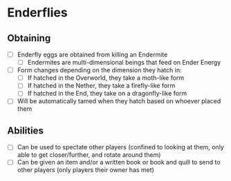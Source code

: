# Enderflies

## Obtaining
- [ ] Enderfly eggs are obtained from killing an Endermite
  - [ ] Endermites are multi-dimensional beings that feed on Ender Energy
- [ ] Form changes depending on the dimension they hatch in:
  - [ ] If hatched in the Overworld, they take a moth-like form
  - [ ] If hatched in the Nether, they take a firefly-like form
  - [ ] If hatched in the End, they take on a dragonfly-like form
- [ ] Will be automatically tamed when they hatch based on whoever placed them

## Abilities
- [ ] Can be used to spectate other players (confined to looking at them, only able to get closer/further, and rotate around them)
- [ ] Can be given an item and/or a written book or book and quill to send to other players (only players their owner has met)
